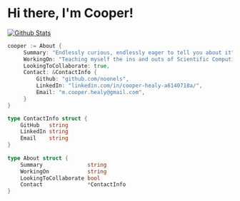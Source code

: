 # Hi there, I'm Cooper!

[![Github Stats](https://github-readme-stats.vercel.app/api?username=noonels&count_private=true&show_icons=true)](https://github.com/noonels)

```go
cooper := About {
     Summary: "Endlessly curious, endlessly eager to tell you about it",
     WorkingOn: "Teaching myself the ins and outs of Scientific Computing -- mostly using Fortran and Julia",
     LookingToCollaborate: true,
     Contact: &ContactInfo {
         Github: "github.com/noonels",
         LinkedIn: "linkedin.com/in/cooper-healy-a6140718a/",
         Email: "m.cooper.healy@gmail.com",
     }
}

type ContactInfo struct {
    GitHub   string
    LinkedIn string
    Email    string
}
 
type About struct {
    Summary              string
    WorkingOn            string
    LookingToCollaborate bool
    Contact              *ContactInfo
}
```

